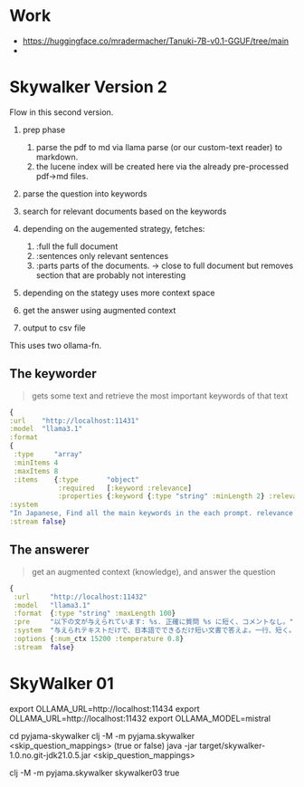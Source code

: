 # Work

- https://huggingface.co/mradermacher/Tanuki-7B-v0.1-GGUF/tree/main
- 
# Skywalker Version 2

Flow in this second version.

1. prep phase
    1. parse the pdf to md via llama parse (or our custom-text reader) to markdown.
    1. the lucene index will be created here via the already pre-processed pdf->md files.
1. parse the question into keywords
2. search for relevant documents based on the keywords
4. depending on the augemented strategy, fetches:
    1. :full the full document
    2. :sentences only relevant sentences
    3. :parts parts of the documents. -> close to full document but removes section that are probably not interesting

5. depending on the stategy uses more context space
6. get the answer using augmented context
7. output to csv file

This uses two ollama-fn.

## The keyworder

> gets some text and retrieve the most important keywords of that text

```clojure
{
:url    "http://localhost:11431"
:model  "llama3.1"
:format
{
 :type     "array"
 :minItems 4
 :maxItems 8
 :items    {:type       "object"
            :required   [:keyword :relevance]
            :properties {:keyword {:type "string" :minLength 2} :relevance {:type "integer"}}}}
:system
"In Japanese, Find all the main keywords in the each prompt. relevance is how important it is in the sentence betweem 1 and 10"
:stream false}
```

## The answerer
> get an augmented context (knowledge), and answer the question

```clojure
{
 :url     "http://localhost:11432"
 :model   "llama3.1"
 :format  {:type "string" :maxLength 100}
 :pre     "以下の文が与えられています: %s. 正確に質問 %s に短く、コメントなし。"
 :system  "与えられテキストだけで、日本語でできるだけ短い文書で答えよ。一行、短く。嘘つかない。返事わからない場合は「わかりません」と返してください。"
 :options {:num_ctx 15200 :temperature 0.8}
 :stream  false}
```

# SkyWalker 01

export OLLAMA_URL=http://localhost:11434
export OLLAMA_URL=http://localhost:11432
export OLLAMA_MODEL=mistral

cd pyjama-skywalker
clj -M -m pyjama.skywalker <folder> <skip_question_mappings> (true or false)
java -jar target/skywalker-1.0.no.git-jdk21.0.5.jar <folder> <skip_question_mappings>

clj -M -m pyjama.skywalker skywalker03 true
